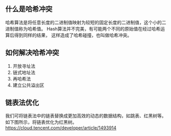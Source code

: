 ## 什么是哈希冲突
哈希算法是将任意长度的二进制值映射为较短的固定长度的二进制值，这个小的二进制值称为哈希值。 Hash算法并不完美，有可能两个不同的原始值在经过哈希运算后得到同样的结果， 这样造成了哈希碰撞，也叫做哈希冲突。

## 如何解决哈希冲突
1. 开放寻址法
2. 链式地址法
3. 再哈希法
4. 建立公共溢出区

## 链表法优化
我们可将链表法中的链表替换成更加高效的动态的数据结构，如跳表、红黑树等。 如下图所示，将链表优化为红黑树。
https://cloud.tencent.com/developer/article/1493914